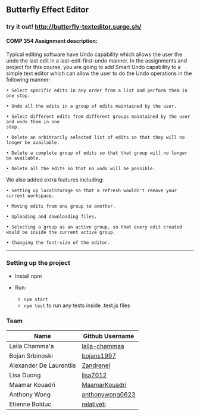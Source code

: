 ## Butterfly Effect Editor

### try it out! http://butterfly-texteditor.surge.sh/


#### COMP 354 Assignment description:

Typical editing software have Undo capability which allows the user the undo the last edit
in a last-edit-first-undo manner. In the assignments and project for this course, you are going
to add Smart Undo capability to a simple text editor which can allow the user to
do the Undo operations in the following manner:
```
• Select specific edits in any order from a list and perform them in one step.

• Undo all the edits in a group of edits maintained by the user.

• Select different edits from different groups maintained by the user and undo them in one
step.

• Delete an arbitrarily selected list of edits so that they will no longer be available.

• Delete a complete group of edits so that that group will no longer be available.

• Delete all the edits so that no undo will be possible.
```

We also added extra features including:

```
• Setting up localStorage so that a refresh wouldn't remove your current workspace.

• Moving edits from one group to another.

• Uploading and downloading files.

• Selecting a group as an active group, so that every edit created would be inside the current active group.

• Changing the font-size of the editor.
```


------------
### Setting up the project

* Install npm

* Run:
  * ```npm start```
  * ```npm test``` to run any tests inside .test.js files

### Team

| Name | Github Username |
|---|---|
| Laila Chamma'a | [laila-chammaa](https://github.com/laila-chammaa) |
| Bojan Srbinoski | [bojans1997](https://github.com/bojans1997) |
| Alexander De Laurentiis | [Zandrenel](https://github.com/Zandrenel) |
| Lisa Duong | [lisa7012](https://github.com/lisa7012) |
| Maamar Kouadri | [MaamarKouadri](https://github.com/MaamarKouadri) |
| Anthony Wong | [anthonywong0623](https://github.com/anthonywong0623) |
| Etienne Bolduc | [relativeti](https://github.com/relativeti) |

